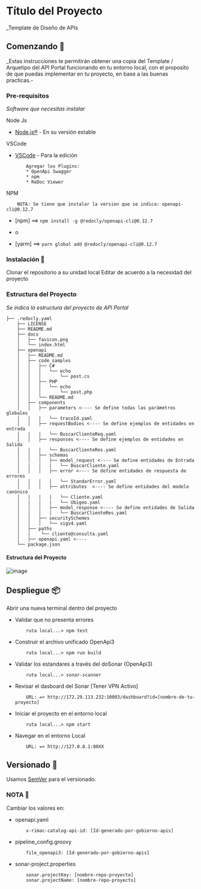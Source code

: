 # Título del Proyecto

_Template de Diseño de APIs

## Comenzando 🚀


_Estas instrucciones te permitirán obtener una copia del Template / Arquetipo del API Portal funcionando en tu entorno local, con el proposito de que puedas implementar en tu proyecto, en base a las buenas practicas.-


### Pre-requisitos 

_Software que necesitas instalar_

Node Js
* [Node.js®](https://nodejs.org/es/download/) - En su versión estable

VSCode
* [VSCode](https://code.visualstudio.com/download) - Para la edición
    ```
        Agregar los Plugins:
        * OpenApi Swagger
        * npm
        * ReDoc Viewer
    ```

NPM
```
    NOTA: Se tiene que instalar la version que se indica: openapi-cli@0.12.7
```
* [npm] ==>  ```npm install -g @redocly/openapi-cli@0.12.7 ```

* o

* [yarm] ==> ```yarn global add @redocly/openapi-cli@0.12.7 ```


### Instalación 🔧

Clonar el repositorio a su unidad local
Editar de acuerdo a la necesidad del proyecto

### Estructura del Proyecto

_Se indica la estructura del proyecto de API Portal_
  ```
  ├── .redocly.yaml
      ├── LICENSE
      ├── README.md
      ├── docs
      │   ├── favicon.png
      │   └── index.html
      ├── openapi
      │   ├── README.md    
      │   ├── code_samples
      │   │   ├── C#
      │   │   │   └── echo
      │   │   │       └── post.cs
      │   │   ├── PHP
      │   │   │   └── echo
      │   │   │       └── post.php
      │   │   └── README.md
      │   ├── components
      │   │   ├── parameters <---- Se define todas las parámetros globales
      │   |   |   └── traceId.yaml
      │   │   ├── requestBodies <---- Se define ejemplos de entidades en entrada
      │   |   |   └── BuscarClienteReq.yaml
      │   │   ├── responses <---- Se define ejemplos de entidades en Salida
      │   |   |   └── BuscarClienteRes.yaml
      │   │   ├── schemas
      │   │   │   ├── model_request <---- Se define entidades de Entrada
      │   |   |   |   └── BuscarCliente.yaml
      │   │   │   ├── error <---- Se define entidades de respuesta de errores
      │   |   |   |   └── StandarError.yaml
      │   │   │   ├── attributes  <---- Se define entidades del modelo canónico
      │   |   |   |   └── Cliente.yaml
      │   |   |   |   └── Ubigeo.yaml
      │   │   │   ├── model_response <---- Se define entidades de Salida
      │   |   |   |   └── BuscarClienteRes.yaml
      │   │   ├── securitySchemes
      │   │   │   └── sigv4.yaml   
      │   ├── paths
      │   |    └── cliente@consulta.yaml
      │   ├── openapi.yaml <----
      └── package.json
  ```
#### Estructura del Proyecto

![image](https://user-images.githubusercontent.com/58491049/155582293-c6bd943f-24fb-40b2-9c13-8c5f2ffdc03e.png)


## Despliegue 📦

Abrir una nueva terminal dentro del proyecto
* Validar que no presenta errores
    ```
        ruta local...> npm test
    ```
* Construir el archivo unificado OpenApi3
    ```
        ruta local...> npm run build
    ```
* Validar los estandares a través del doSonar (OpenApi3)
    ```
        ruta local...> sonar-scanner
    ```
* Revisar el dasboard del Sonar [Tener VPN Activo]
    ```
        URL: => http://172.29.113.232:10003/dashboard?id=[nombre-de-tu-proyecto]
    ```
* Iniciar el proyecto en el entorno local
    ```
        ruta local...> npm start
    ```
* Navegar en el entorno Local
    ```
        URL: => http://127.0.0.1:80XX
    ```

## Versionado 📌

Usamos [SemVer](http://semver.org/) para el versionado.

### NOTA 📌

Cambiar los valores en:

* openapi.yaml
    ```
        x-rimac-catalog-api-id: [Id-generado-por-gobierno-apis]
    ```
* pipeline_config.groovy
    ```
        file_openapi3: [Id-generado-por-gobierno-apis]
    ```
* sonar-project.properties
    ```
        sonar.projectKey: [nombre-repo-proyecto]
        sonar.projectName: [nombre-repo-proyecto]
    ```
